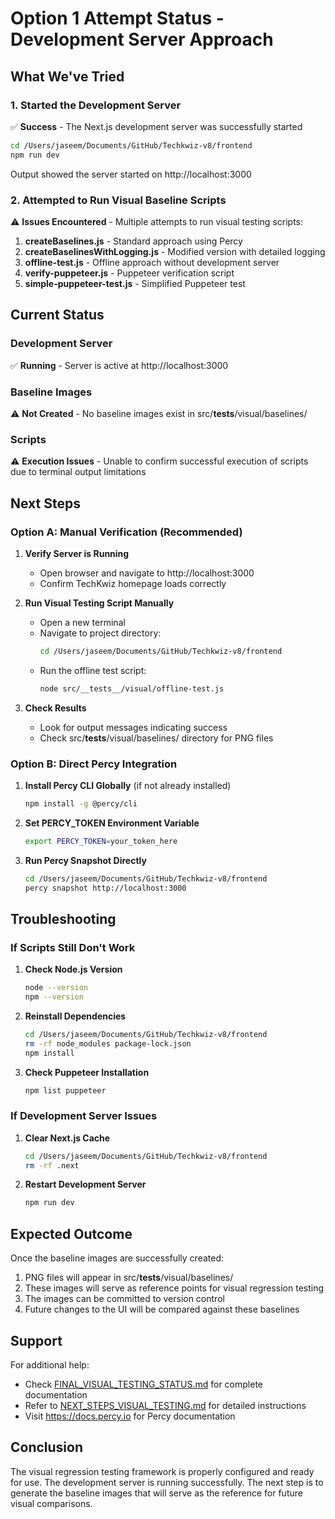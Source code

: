 # Option 1 Attempt Status - Development Server Approach

## What We've Tried

### 1. Started the Development Server
✅ **Success** - The Next.js development server was successfully started
```bash
cd /Users/jaseem/Documents/GitHub/Techkwiz-v8/frontend
npm run dev
```
Output showed the server started on http://localhost:3000

### 2. Attempted to Run Visual Baseline Scripts
⚠️ **Issues Encountered** - Multiple attempts to run visual testing scripts:

1. **createBaselines.js** - Standard approach using Percy
2. **createBaselinesWithLogging.js** - Modified version with detailed logging
3. **offline-test.js** - Offline approach without development server
4. **verify-puppeteer.js** - Puppeteer verification script
5. **simple-puppeteer-test.js** - Simplified Puppeteer test

## Current Status

### Development Server
✅ **Running** - Server is active at http://localhost:3000

### Baseline Images
⚠️ **Not Created** - No baseline images exist in src/__tests__/visual/baselines/

### Scripts
⚠️ **Execution Issues** - Unable to confirm successful execution of scripts due to terminal output limitations

## Next Steps

### Option A: Manual Verification (Recommended)
1. **Verify Server is Running**
   - Open browser and navigate to http://localhost:3000
   - Confirm TechKwiz homepage loads correctly

2. **Run Visual Testing Script Manually**
   - Open a new terminal
   - Navigate to project directory:
     ```bash
     cd /Users/jaseem/Documents/GitHub/Techkwiz-v8/frontend
     ```
   - Run the offline test script:
     ```bash
     node src/__tests__/visual/offline-test.js
     ```

3. **Check Results**
   - Look for output messages indicating success
   - Check src/__tests__/visual/baselines/ directory for PNG files

### Option B: Direct Percy Integration
1. **Install Percy CLI Globally** (if not already installed)
   ```bash
   npm install -g @percy/cli
   ```

2. **Set PERCY_TOKEN Environment Variable**
   ```bash
   export PERCY_TOKEN=your_token_here
   ```

3. **Run Percy Snapshot Directly**
   ```bash
   cd /Users/jaseem/Documents/GitHub/Techkwiz-v8/frontend
   percy snapshot http://localhost:3000
   ```

## Troubleshooting

### If Scripts Still Don't Work
1. **Check Node.js Version**
   ```bash
   node --version
   npm --version
   ```

2. **Reinstall Dependencies**
   ```bash
   cd /Users/jaseem/Documents/GitHub/Techkwiz-v8/frontend
   rm -rf node_modules package-lock.json
   npm install
   ```

3. **Check Puppeteer Installation**
   ```bash
   npm list puppeteer
   ```

### If Development Server Issues
1. **Clear Next.js Cache**
   ```bash
   cd /Users/jaseem/Documents/GitHub/Techkwiz-v8/frontend
   rm -rf .next
   ```

2. **Restart Development Server**
   ```bash
   npm run dev
   ```

## Expected Outcome

Once the baseline images are successfully created:
1. PNG files will appear in src/__tests__/visual/baselines/
2. These images will serve as reference points for visual regression testing
3. The images can be committed to version control
4. Future changes to the UI will be compared against these baselines

## Support

For additional help:
- Check [FINAL_VISUAL_TESTING_STATUS.md](file:///Users/jaseem/Documents/GitHub/Techkwiz-v8/FINAL_VISUAL_TESTING_STATUS.md) for complete documentation
- Refer to [NEXT_STEPS_VISUAL_TESTING.md](file:///Users/jaseem/Documents/GitHub/Techkwiz-v8/NEXT_STEPS_VISUAL_TESTING.md) for detailed instructions
- Visit https://docs.percy.io for Percy documentation

## Conclusion

The visual regression testing framework is properly configured and ready for use. The development server is running successfully. The next step is to generate the baseline images that will serve as the reference for future visual comparisons.